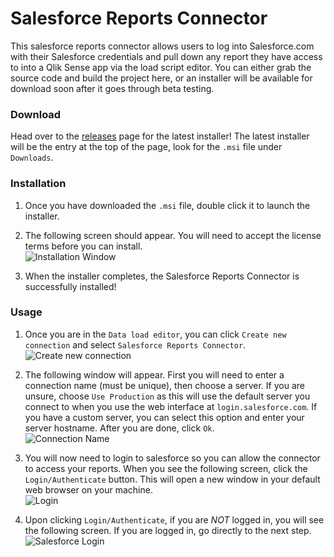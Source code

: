 # Salesforce Reports Connector
This salesforce reports connector allows users to log into Salesforce.com with their Salesforce credentials and pull down any report they have access to into a Qlik Sense app via the load script editor. You can either grab the source code and build the project here, or an installer will be available for download soon after it goes through beta testing.


### Download
Head over to the [releases](https://github.com/eapowertools/SalesforceReportsConnector/releases) page for the latest installer! The latest installer will be the entry at the top of the page, look for the `.msi` file under `Downloads`.


### Installation

1. Once you have downloaded the `.msi` file, double click it to launch the installer.

1. The following screen should appear. You will need to accept the license terms before you can install.  
![Installation Window](https://s3.amazonaws.com/eapowertools/salesforce-reports-connector/imgs/readme/installation.png)

1. When the installer completes, the Salesforce Reports Connector is successfully installed!


### Usage

1. Once you are in the `Data load editor`, you can click `Create new connection` and select `Salesforce Reports Connector`.  
![Create new connection](https://s3.amazonaws.com/eapowertools/salesforce-reports-connector/imgs/readme/chooseConnection.png)

1. The following window will appear. First you will need to enter a connection name (must be unique), then choose a server. If you are unsure, choose `Use Production` as this will use the default server you connect to when you use the web interface at `login.salesforce.com`. If you have a custom server, you can select this option and enter your server hostname. After you are done, click `Ok`.  
![Connection Name](https://s3.amazonaws.com/eapowertools/salesforce-reports-connector/imgs/readme/newConnectionName.png)

1. You will now need to login to salesforce so you can allow the connector to access your reports. When you see the following screen, click the `Login/Authenticate` button. This will open a new window in your default web browser on your machine.  
![Login](https://s3.amazonaws.com/eapowertools/salesforce-reports-connector/imgs/readme/emptyAuth.png)

1. Upon clicking `Login/Authenticate`, if you are *NOT* logged in, you will see the following screen. If you are logged in, go directly to the next step.
![Salesforce Login](https://s3.amazonaws.com/eapowertools/salesforce-reports-connector/imgs/readme/salesforceLogin.png)
